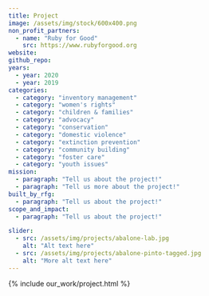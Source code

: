 ```yaml
---
title: Project
image: /assets/img/stock/600x400.png
non_profit_partners:
  - name: "Ruby for Good"
    src: https://www.rubyforgood.org
website: 
github_repo: 
years:
  - year: 2020
  - year: 2019
categories:
  - category: "inventory management"
  - category: "women's rights"
  - category: "children & families"
  - category: "advocacy"
  - category: "conservation"
  - category: "domestic violence"
  - category: "extinction prevention"
  - category: "community building"
  - category: "foster care"
  - category: "youth issues"
mission:
  - paragraph: "Tell us about the project!"
  - paragraph: "Tell us more about the project!"
built_by_rfg:
  - paragraph: "Tell us about the project!"
scope_and_impact:
  - paragraph: "Tell us about the project!"

slider:
  - src: /assets/img/projects/abalone-lab.jpg
    alt: "Alt text here"
  - src: /assets/img/projects/abalone-pinto-tagged.jpg
    alt: "More alt text here"
---
```


{% include our_work/project.html %}
